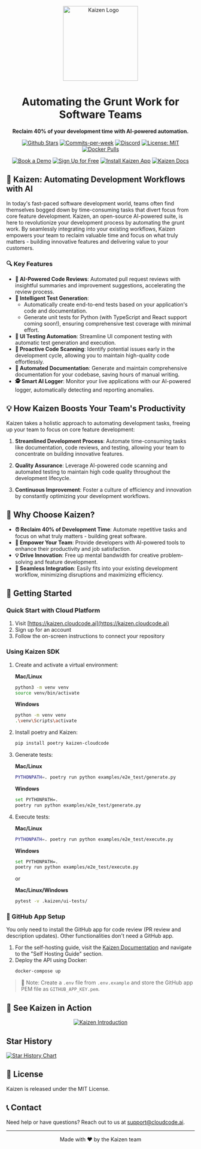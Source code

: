<p align="center">
  <img src="/assets/logo.png" alt="Kaizen Logo" width="200"/>
</p>

<h1 align="center">Automating the Grunt Work for Software Teams</h1>

<p align="center">
  <strong>Reclaim 40% of your development time with AI-powered automation.</strong>
</p>

<p align="center">
  <a href="https://github.com/Cloud-Code-AI/"><img src="https://img.shields.io/github/stars/Cloud-Code-AI/cloudcode" alt="Github Stars"></a>
  <a href="https://github.com/Cloud-Code-AI/cloudcode/pulse"><img src="https://img.shields.io/github/commit-activity/w/Cloud-Code-AI/cloudcode" alt="Commits-per-week"></a>
  <a href="https://discord.gg/W33Hh5yWpj"><img src="https://img.shields.io/discord/1156434217966764033.svg?style=social&logo=discord" alt="Discord"></a>
  <a href="https://opensource.org/license/mit"><img src="https://img.shields.io/badge/License-MIT-blue.svg" alt="License: MIT"></a>
  <a href="https://hub.docker.com/r/cloudcodeai/kaizen-app"><img src="https://img.shields.io/docker/pulls/cloudcodeai/kaizen-app.svg?style=flat-square" alt="Docker Pulls"></a>
</p>

<p align="center">
  <a href="https://www.cloudcode.ai/book-a-demo.html"><img src="https://img.shields.io/badge/Book%20a%20Demo-Book%20Now-brightgreen" alt="Book a Demo"></a>
  <a href="https://cloudcode.ai/#cta"><img src="https://img.shields.io/badge/Get%20Started-Sign%20Up-blue" alt="Sign Up for Free"></a>
  <a href="https://github.com/apps/kaizen-bot"><img src="https://img.shields.io/badge/Get%20Kaizen%20App-Install-8A2BE2" alt="Install Kaizen App"></a>
  <a href="https://cloudcode.ai/kaizen/docs"><img src="https://img.shields.io/badge/docs-view%20Kaizen%20Docs" alt="Kaizen Docs"></a>
</p>

## 🚀 Kaizen: Automating Development Workflows with AI

In today's fast-paced software development world, teams often find themselves bogged down by time-consuming tasks that divert focus from core feature development. Kaizen, an open-source AI-powered suite, is here to revolutionize your development process by automating the grunt work. By seamlessly integrating into your existing workflows, Kaizen empowers your team to reclaim valuable time and focus on what truly matters - building innovative features and delivering value to your customers.

### 🔍 Key Features

- **🤖 AI-Powered Code Reviews**: Automated pull request reviews with insightful summaries and improvement suggestions, accelerating the review process.
- **🧪 Intelligent Test Generation**: 
  - Automatically create end-to-end tests based on your application's code and documentation.
  - Generate unit tests for Python (with TypeScript and React support coming soon!), ensuring comprehensive test coverage with minimal effort.
- **🎨 UI Testing Automation**: Streamline UI component testing with automatic test generation and execution.
- **🔬 Proactive Code Scanning**: Identify potential issues early in the development cycle, allowing you to maintain high-quality code effortlessly.
- **📝 Automated Documentation**: Generate and maintain comprehensive documentation for your codebase, saving hours of manual writing.
- **🕵️ Smart AI Logger**: Monitor your live applications with our AI-powered logger, automatically detecting and reporting anomalies.

## 💡 How Kaizen Boosts Your Team's Productivity

Kaizen takes a holistic approach to automating development tasks, freeing up your team to focus on core feature development:

1. **Streamlined Development Process**: Automate time-consuming tasks like documentation, code reviews, and testing, allowing your team to concentrate on building innovative features.

2. **Quality Assurance**: Leverage AI-powered code scanning and automated testing to maintain high code quality throughout the development lifecycle.

3. **Continuous Improvement**: Foster a culture of efficiency and innovation by constantly optimizing your development workflows.

## 🌟 Why Choose Kaizen?

- **⏰ Reclaim 40% of Development Time**: Automate repetitive tasks and focus on what truly matters - building great software.
- **💪 Empower Your Team**: Provide developers with AI-powered tools to enhance their productivity and job satisfaction.
- **💡 Drive Innovation**: Free up mental bandwidth for creative problem-solving and feature development.
- **🔗 Seamless Integration**: Easily fits into your existing development workflow, minimizing disruptions and maximizing efficiency.

## 🏁 Getting Started

### Quick Start with Cloud Platform

1. Visit [https://kaizen.cloudcode.ai](https://kaizen.cloudcode.ai)
2. Sign up for an account
3. Follow the on-screen instructions to connect your repository

### Using Kaizen SDK

1. Create and activate a virtual environment:

   **Mac/Linux**
   ```bash
   python3 -m venv venv
   source venv/bin/activate
   ```

   **Windows**
   ```bash
   python -m venv venv
   .\venv\Scripts\activate
   ```

2. Install poetry and Kaizen:
   ```bash
   pip install poetry kaizen-cloudcode
   ```
   
3. Generate tests:
   
   **Mac/Linux**
   ```bash
   PYTHONPATH=. poetry run python examples/e2e_test/generate.py
   ```

   **Windows**
   ```bash
   set PYTHONPATH=.
   poetry run python examples/e2e_test/generate.py
   ```

4. Execute tests:
   
   **Mac/Linux**
   ```bash
   PYTHONPATH=. poetry run python examples/e2e_test/execute.py
   ```

   **Windows**
   ```bash
   set PYTHONPATH=.
   poetry run python examples/e2e_test/execute.py
   ```
   
   or

   **Mac/Linux/Windows**   
   ```bash
   pytest -v .kaizen/ui-tests/
   ```

### 🔧 GitHub App Setup

You only need to install the GitHub app for code review (PR review and description updates). Other functionalities don't need a GitHub app.

1. For the self-hosting guide, visit the [Kaizen Documentation](https://cloudcode.ai/kaizen/docs) and navigate to the "Self Hosting Guide" section.
2. Deploy the API using Docker:
   ```bash
   docker-compose up
   ```

> 📝 Note: Create a `.env` file from `.env.example` and store the GitHub app PEM file as `GITHUB_APP_KEY.pem`.

## 🎥 See Kaizen in Action

<p align="center">
  <a href="https://www.youtube.com/watch?v=280CfSQs2ss">
    <img src="https://img.youtube.com/vi/280CfSQs2ss/0.jpg" alt="Kaizen Introduction">
  </a>
</p>

## Star History

[![Star History Chart](https://api.star-history.com/svg?repos=Cloud-Code-AI/kaizen&type=Date)](https://star-history.com/#Cloud-Code-AI/kaizen&Date)

## 📄 License

Kaizen is released under the MIT License.

## 📞 Contact

Need help or have questions? Reach out to us at support@cloudcode.ai.

---

<p align="center">
  Made with ❤️ by the Kaizen team
</p>
